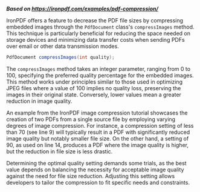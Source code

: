 ***Based on <https://ironpdf.com/examples/pdf-compression/>***

IronPDF offers a feature to decrease the PDF file sizes by compressing embedded images through the `PdfDocument` class's `compressImages` method. This technique is particularly beneficial for reducing the space needed on storage devices and minimizing data transfer costs when sending PDFs over email or other data transmission modes.

```java
PdfDocument compressImages(int quality);
```

The `compressImages` method takes an integer parameter, ranging from 0 to 100, specifying the preferred quality percentage for the embedded images. This method works under principles similar to those used in optimizing JPEG files where a value of 100 implies no quality loss, preserving the images in their original state. Conversely, lower values mean a greater reduction in image quality.

An example from the IronPDF image compression tutorial showcases the creation of two PDFs from a single source file by employing varying degrees of image compression. For instance, a compression setting of less than 70 (see line 9) will typically result in a PDF with significantly reduced image quality but notably smaller file size. On the other hand, a setting of 90, as used on line 14, produces a PDF where the image quality is higher, but the reduction in file size is less drastic.

Determining the optimal quality setting demands some trials, as the best value depends on balancing the necessity for acceptable image quality against the need for file size reduction. Adjusting this setting allows developers to tailor the compression to fit specific needs and constraints.